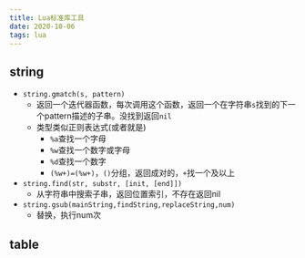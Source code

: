 ```yaml
---
title: Lua标准库工具
date: 2020-10-06
tags: lua
---
```


## string

- `string.gmatch(s, pattern)`
    * 返回一个迭代器函数，每次调用这个函数，返回一个在字符串`s`找到的下一个pattern描述的子串。没找到返回`nil`
    * 类型类似正则表达式(或者就是)
        + `%a`查找一个字母
        + `%w`查找一个数字或字母
        + `%d`查找一个数字
        + `(%w+)=(%w+)`，`()`分组，返回成对的，`+`找一个及以上
- `string.find(str, substr, [init, [end]])`
    * 从字符串中搜索子串，返回位置索引，不存在返回nil
- `string.gsub(mainString,findString,replaceString,num)`
    * 替换，执行num次


## table
